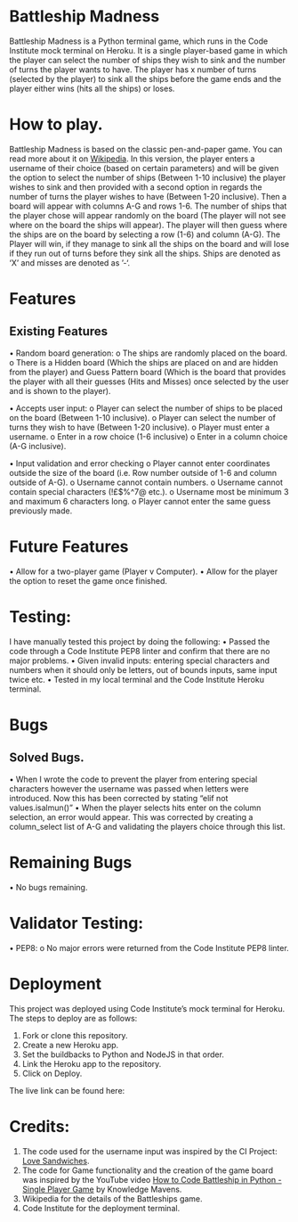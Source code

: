 # Battleship Madness
Battleship Madness is a Python terminal game, which runs in the Code Institute mock terminal on Heroku.
It is a single player-based game in which the player can select the number of ships they wish to sink and the number of turns the player wants to have. The player has x number of turns (selected by the player) to sink all the ships before the game ends and the player either wins (hits all the ships) or loses.


# How to play.
Battleship Madness is based on the classic pen-and-paper game. You can read more about it on [Wikipedia](https://en.wikipedia.org/wiki/Battleship_(game)).
In this version, the player enters a username of their choice (based on certain parameters) and will be given the option to select the number of ships (Between 1-10 inclusive) the player wishes to sink and then provided with a second option in regards the number of turns the player wishes to have (Between 1-20 inclusive).
Then a board will appear with columns A-G and rows 1-6. The number of ships that the player chose will appear randomly on the board (The player will not see where on the board the ships will appear).
The player will then guess where the ships are on the board by selecting a row (1-6) and column (A-G).
The Player will win, if they manage to sink all the ships on the board and will lose if they run out of turns before they sink all the ships.
Ships are denoted as ‘X’ and misses are denoted as ’-‘.



# Features
## Existing Features
•	Random board generation:
o	The ships are randomly placed on the board.
o	There is a Hidden board (Which the ships are placed on and are hidden from the player) and Guess Pattern board (Which is the board that provides the player with all their guesses (Hits and Misses) once selected by the user and is shown to the player).

•	Accepts user input:
o	Player can select the number of ships to be placed on the board (Between 1-10 inclusive).
o	Player can select the number of turns they wish to have (Between 1-20 inclusive).
o	Player must enter a username.
o	Enter in a row choice (1-6 inclusive)
o	Enter in a column choice (A-G inclusive).

•	Input validation and error checking
o	Player cannot enter coordinates outside the size of the board (i.e. Row number outside of 1-6 and column outside of A-G).
o	Username cannot contain numbers.
o	Username cannot contain special characters (!£$%^7@ etc.).
o	Username most be minimum 3 and maximum 6 characters long.
o	Player cannot enter the same guess previously made.
# Future Features
•	Allow for a two-player game (Player v Computer).
•	Allow for the player the option to reset the game once finished.

# Testing:
I have manually tested this project by doing the following:
•	Passed the code through a Code Institute PEP8 linter and confirm that there are no major problems.
•	Given invalid inputs: entering special characters and numbers when it should only be letters, out of bounds inputs, same input twice etc.
•	Tested in my local terminal and the Code Institute Heroku terminal.

# Bugs
## Solved Bugs.
•	When I wrote the code to prevent the player from entering special characters however the username was passed when letters were introduced. Now this has been corrected by stating “elif not values.isalmun()”
•	When the player selects hits enter on the column selection, an error would appear. This was corrected by creating a column_select list of A-G and validating the players choice through this list.
# Remaining Bugs
•	No bugs remaining.

# Validator Testing:
•	PEP8:
o	No major errors were returned from the Code Institute PEP8 linter.

# Deployment
This project was deployed using Code Institute’s mock terminal for Heroku.
The steps to deploy are as follows:
1. Fork or clone this repository.
2. Create a new Heroku app.
3. Set the buildbacks to Python and NodeJS in that order.
4. Link the Heroku app to the repository.
5. Click on Deploy.

The live link can be found here:

# Credits:
1.	The code used for the username input was inspired by the CI Project: [Love Sandwiches]( https://github.com/Code-Institute-Solutions/love-sandwiches-p5-sourcecode/tree/master/05-deployment/01-deployment-part-1).
2.	The code for Game functionality and the creation of the game board was inspired by the YouTube video [How to Code Battleship in Python - Single Player Game]( https://www.youtube.com/watch?v=tF1WRCrd_HQ) by Knowledge Mavens.
3.	Wikipedia for the details of the Battleships game.
4.	Code Institute for the deployment terminal.
